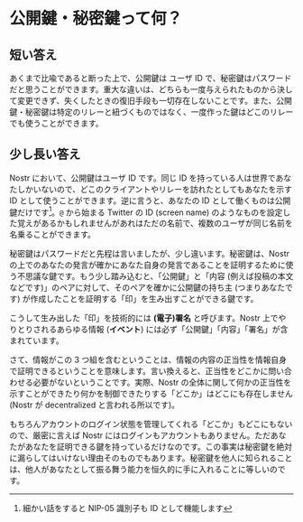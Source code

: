 # 公開鍵・秘密鍵って何？

## 短い答え

あくまで比喩であると断った上で、公開鍵は ユーザ ID で、秘密鍵はパスワードだと思うことができます。重大な違いは、どちらも一度与えられたものから決して変更できず、失くしたときの復旧手段も一切存在しないことです。また、公開鍵・秘密鍵は特定のリレーと紐づくものではなく、一度作った鍵はどこのリレーでも使うことができます。

## 少し長い答え

Nostr において、公開鍵はユーザ ID です。同じ ID を持っている人は世界であなたしかいないので、どこのクライアントやリレーを訪れたとしてもあなたを示す ID として使うことができます。逆に言うと、あなたの ID として働くものは公開鍵だけです[^1]。`@` から始まる Twitter の ID (screen name) のようなものを設定した覚えがあるかもしれませんがあれはただの名前で、複数のユーザが同じ名前を名乗ることができます。

[^1]: 細かい話をすると NIP-05 識別子も ID として機能します

秘密鍵はパスワードだと先程は言いましたが、少し違います。秘密鍵は、Nostr の上でのあなたの発言が確かにあなた自身の発言であることを証明するために使う不思議な鍵です。もう少し踏み込むと、「公開鍵」と「内容 (例えば投稿の本文などです)」のペアに対して、そのペアを確かに公開鍵の持ち主 (つまりあなたです) が作成したことを証明する「印」を生み出すことができる鍵です。

こうして生み出した「印」を技術的には **(電子)署名** と呼びます。Nostr 上でやりとりされるあらゆる情報 (**イベント**) には必ず「公開鍵」「内容」「署名」が含まれています。

さて、情報がこの 3 つ組を含むということは、情報の内容の正当性を情報自身で証明できるということを意味します。言い換えると、正当性をどこかに問い合わせる必要がないということです。実際、Nostr の全体に関して何かの正当性を示すことができたり何かを制御できたりする「どこか」はどこにも存在しません (Nostr が decentralized と言われる所以です)。

もちろんアカウントのログイン状態を管理してくれる「どこか」もどこにもないので、厳密に言えば Nostr にはログインもアカウントもありません。ただあなたがあなたを証明できる鍵を持っているだけなのです。この事実は秘密鍵を絶対に漏らしてはいけない理由そのものでもあります。秘密鍵を他人に知られることは、他人があなたとして振る舞う能力を恒久的に手に入れることに等しいのです。
